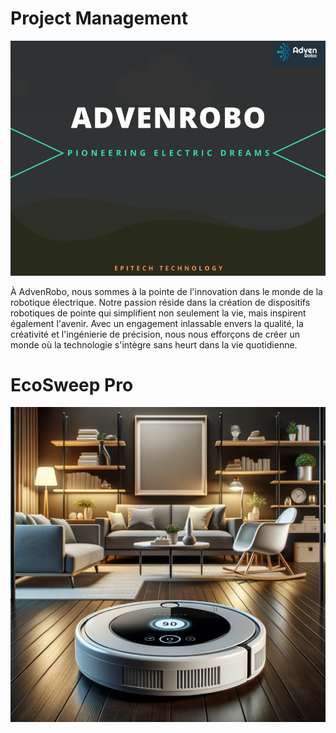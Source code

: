 # Project Management

<div>
    <img src="./AdvenRobo.png" alt="AdvenRobo">
</div>

<p class="center">
    À AdvenRobo, nous sommes à la pointe de l'innovation dans le monde de la robotique électrique. Notre passion réside dans la création de dispositifs robotiques de pointe qui simplifient non seulement la vie, mais inspirent également l'avenir. Avec un engagement inlassable envers la qualité, la créativité et l'ingénierie de précision, nous nous efforçons de créer un monde où la technologie s'intègre sans heurt dans la vie quotidienne.
</p>

<h1 class="center">EcoSweep Pro</h1>

<div>
    <img src="./robotic-vacuum-cleaner_img.png" alt="robotic-vacuum-cleaner">
</div>